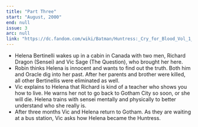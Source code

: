 ```yaml
---
title: "Part Three"
start: "August, 2000"
end: null
issue: 3
arc: null
link: "https://dc.fandom.com/wiki/Batman/Huntress:_Cry_for_Blood_Vol_1_3"
---
```


- Helena Bertinelli wakes up in a cabin in Canada with two men, Richard Dragon (Sensei) and Vic Sage (The Question), who brought her here.
- Robin thinks Helena is innocent and wants to find out the truth. Both him and Oracle dig into her past. After her parents and brother were killed, all other Bertinellis were eliminated as well.
- Vic explains to Helena that Richard is kind of a teacher who shows you how to live. He warns her not to go back to Gotham City so soon, or she will die. Helena trains with sensei mentally and physically to better understand who she really is. 
- After three months Vic and Helena return to Gotham. As they are waiting at a bus station, Vic asks how Helena became the Huntress.
